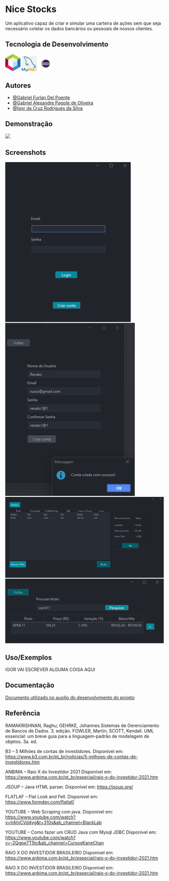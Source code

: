 # Nice Stocks

Um aplicativo capaz de criar e simular uma carteira de ações sem que seja necessário coletar os dados bancários ou pessoais de nossos clientes.

## Tecnologia de Desenvolvimento

<p display="inline-block">
  <img width="48" src="src/resources/icons/Netbeans-logo.png">
  <img width="48" src="src/resources/icons/png-clipart-mysql-mysql.png">
  <img width="48" src="src/resources/icons/pngwing.com.png">
</p>

## Autores

- [@Gabriel Furlan Del Poente](https://www.github.com/Furlangit)
- [@Gabriel Alexandre Pagote de Oliveira](https://www.github.com/gabrielpagote)
- [@Igor da Cruz Rodrigues da Silva](https://www.github.com/mjigormj)


## Demonstração

<img src="src/resources/icons/HomeBrocker.gif">

## Screenshots

<img src="documentos/Telas/01 - login.png">
<img src="documentos/Telas/02 - criar conta.png">
<img src="documentos/Telas/03 - carteira.png">
<img src="documentos/Telas/04 - adicionar titulo.png">

## Uso/Exemplos

IGOR VAI ESCREVER ALGUMA COISA AQUI 

## Documentação

[Documento utilizado no auxílio do desenvolvimento do projeto](https://github.com/mjigormj/A3-HomeBroker/tree/main/documentos)


## Referência

RAMAKRISHNAN, Raghu; GEHRKE, Johannes.Sistemas de Gerenciamento de Bancos de Dados. 3. edição.
FOWLER, Martin; SCOTT, Kendall. UML essencial: um breve guia para a linguagem-padrão de modelagem de objetos. 3a. ed. 

B3 – 5 Milhões de contas de investidores. Disponível em: <https://www.b3.com.br/pt_br/noticias/5-milhoes-de-contas-de-investidores.htm> 

ANBIMA – Raio X do Investidor 2021 Disponível em: <https://www.anbima.com.br/pt_br/especial/raio-x-do-investidor-2021.htm> 

JSOUP – Java HTML parser. Disponível em: https://jsoup.org/ 

FLATLAF –  Flat Look and Fell. Disponível em:  <https://www.formdev.com/flatlaf/> 

YOUTUBE – Web Scraping com java. Disponível em: <https://www.youtube.com/watch?v=IrAhjCVd4yg&t=310s&ab_channel=BlackLab> 

YOUTUBE – Como fazer um CRUD Java com Mysql JDBC Disponível em: <https://www.youtube.com/watch?v=-2Qgpe7T5tc&ab_channel=CursosKaneChan> 

RAIO X DO INVESTIDOR BRASILEIRO Disponível em: <https://www.anbima.com.br/pt_br/especial/raio-x-do-investidor-2021.htm>

RAIO X DO INVESTIDOR BRASILEIRO Disponível em: <https://www.anbima.com.br/pt_br/especial/raio-x-do-investidor-2021.htm>

